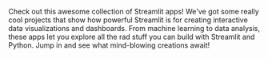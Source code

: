 Check out this awesome collection of Streamlit apps! We've got some really cool projects that show how powerful Streamlit is for creating interactive data visualizations and dashboards. From machine learning to data analysis, these apps let you explore all the rad stuff you can build with Streamlit and Python. Jump in and see what mind-blowing creations await!
